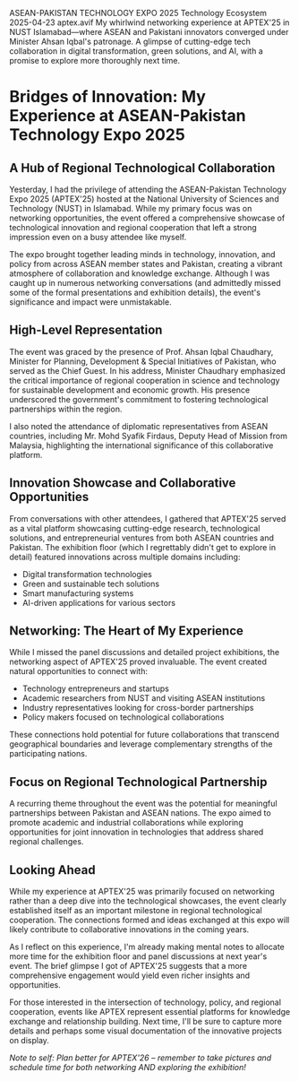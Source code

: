ASEAN-PAKISTAN TECHNOLOGY EXPO 2025
Technology Ecosystem
2025-04-23
aptex.avif
My whirlwind networking experience at APTEX'25 in NUST Islamabad—where ASEAN and Pakistani innovators converged under Minister Ahsan Iqbal's patronage. A glimpse of cutting-edge tech collaboration in digital transformation, green solutions, and AI, with a promise to explore more thoroughly next time.

# Bridges of Innovation: My Experience at ASEAN-Pakistan Technology Expo 2025

## A Hub of Regional Technological Collaboration

Yesterday, I had the privilege of attending the ASEAN-Pakistan Technology Expo 2025 (APTEX'25) hosted at the National University of Sciences and Technology (NUST) in Islamabad. While my primary focus was on networking opportunities, the event offered a comprehensive showcase of technological innovation and regional cooperation that left a strong impression even on a busy attendee like myself.

The expo brought together leading minds in technology, innovation, and policy from across ASEAN member states and Pakistan, creating a vibrant atmosphere of collaboration and knowledge exchange. Although I was caught up in numerous networking conversations (and admittedly missed some of the formal presentations and exhibition details), the event's significance and impact were unmistakable.

## High-Level Representation

The event was graced by the presence of Prof. Ahsan Iqbal Chaudhary, Minister for Planning, Development & Special Initiatives of Pakistan, who served as the Chief Guest. In his address, Minister Chaudhary emphasized the critical importance of regional cooperation in science and technology for sustainable development and economic growth. His presence underscored the government's commitment to fostering technological partnerships within the region.

I also noted the attendance of diplomatic representatives from ASEAN countries, including Mr. Mohd Syafik Firdaus, Deputy Head of Mission from Malaysia, highlighting the international significance of this collaborative platform.

## Innovation Showcase and Collaborative Opportunities

From conversations with other attendees, I gathered that APTEX'25 served as a vital platform showcasing cutting-edge research, technological solutions, and entrepreneurial ventures from both ASEAN countries and Pakistan. The exhibition floor (which I regrettably didn't get to explore in detail) featured innovations across multiple domains including:

- Digital transformation technologies
- Green and sustainable tech solutions
- Smart manufacturing systems
- AI-driven applications for various sectors

## Networking: The Heart of My Experience

While I missed the panel discussions and detailed project exhibitions, the networking aspect of APTEX'25 proved invaluable. The event created natural opportunities to connect with:

- Technology entrepreneurs and startups
- Academic researchers from NUST and visiting ASEAN institutions
- Industry representatives looking for cross-border partnerships
- Policy makers focused on technological collaborations

These connections hold potential for future collaborations that transcend geographical boundaries and leverage complementary strengths of the participating nations.

## Focus on Regional Technological Partnership

A recurring theme throughout the event was the potential for meaningful partnerships between Pakistan and ASEAN nations. The expo aimed to promote academic and industrial collaborations while exploring opportunities for joint innovation in technologies that address shared regional challenges.


## Looking Ahead

While my experience at APTEX'25 was primarily focused on networking rather than a deep dive into the technological showcases, the event clearly established itself as an important milestone in regional technological cooperation. The connections formed and ideas exchanged at this expo will likely contribute to collaborative innovations in the coming years.

As I reflect on this experience, I'm already making mental notes to allocate more time for the exhibition floor and panel discussions at next year's event. The brief glimpse I got of APTEX'25 suggests that a more comprehensive engagement would yield even richer insights and opportunities.

For those interested in the intersection of technology, policy, and regional cooperation, events like APTEX represent essential platforms for knowledge exchange and relationship building. Next time, I'll be sure to capture more details and perhaps some visual documentation of the innovative projects on display.

_Note to self: Plan better for APTEX'26 – remember to take pictures and schedule time for both networking AND exploring the exhibition!_
